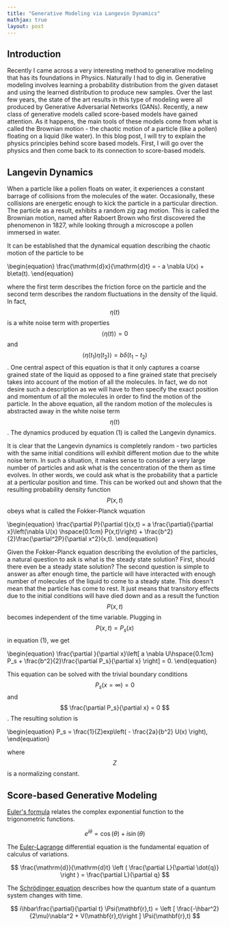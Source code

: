 ```yaml
---
title: "Generative Modeling via Langevin Dynamics"
mathjax: true
layout: post
---
```


## Introduction

Recently I came across a very interesting method to generative modeling that has its foundations in Physics. Naturally I had to dig in. Generative modeling involves learning a probability distribution from the given dataset and using the learned distribution to produce new samples. Over the last few years, the state of the art results in this type of modeling were all produced by Generative Adversarial Networks (GANs). Recently, a new class of generative models called score-based models have gained attention. As it happens, the main tools of these models come from what is called the Brownian motion - the chaotic motion of a particle (like a pollen) floating on a liquid (like water). In this blog post, I will try to explain the physics principles behind score based models. First, I will go over the physics and then come back to its connection to score-based models.

## Langevin Dynamics

When a particle like a pollen floats on water, it experiences a constant barrage of collisions from the molecules of the water. Occasionally, these collisions are energetic enough to kick the particle in a particular direction. The particle as a result, exhibits a random zig zag motion. This is called the Brownian motion, named after Raboert Brown who first discovered the phenomenon in 1827, while looking through a microscope a pollen immersed in water.


It can be established that the dynamical equation describing the chaotic motion of the particle to be

\begin{equation}
   \frac{\mathrm{d}x}{\mathrm{d}t} = - a \nabla U(x) + b\eta(t).
\end{equation}

where the first term describes the friction force on the particle and the second term describes the random fluctuations in the density of the liquid. In fact, $$\eta(t)$$ is a white noise term with properties $$\langle \eta (t) \rangle = 0$$ and $$\langle \eta (t_1) \eta (t_2) \rangle = b \delta(t_1-t_2)$$. One central aspect of this equation is that it only captures a coarse grained state of the liquid as opposed to a fine grained state that precisely takes into account of the motion of all the molecules. In fact, we do not desire such a description as we will have to then specify the exact position and momentum of all the molecules in order to find the motion of the particle. In the above equation, all the random motion of the molecules is abstracted away in the white noise term $$\eta(t)$$. The dynamics produced by equation (1) is called the Langevin dynamics.

It is clear that the Langevin dynamics is completely random - two particles with the same initial conditions will exhibit different motion due to the white noise term. In such a situation, it makes sense to consider a very large number of particles and ask what is the concentration of the them as time evolves. In other words, we could ask what is the probability that a particle at a perticular position and time. This can be worked out and shown that the resulting probability density function $$P(x,t)$$ obeys what is called the Fokker-Planck wquation

\begin{equation}
   \frac{\partial P}{\partial t}(x,t) =  a \frac{\partial}{\partial x}\left(\nabla U(x) \hspace{0.1cm} P(x,t)\right) + \frac{b^2}{2}\frac{\partial^2P}{\partial x^2}(x,t).
\end{equation}

Given the Fokker-Planck equation describing the evolution of the particles, a natural question to ask is what is the steady state solution? First, should there even be a steady state solution? The second question is simple to answer as after enough time, the particle will have interacted with enough number of molecules of the liquid to come to a steady state. This doesn't mean that the particle has come to rest. It just means that transitory effects due to the initial conditions will have died down and as a result the function $$P(x,t)$$ becomes independent of the time variable. Plugging in $$P(x,t) = P_s(x)$$ in equation (1), we get

\begin{equation}
   \frac{\partial }{\partial x}\left[ a \nabla U\hspace{0.1cm} P_s + \frac{b^2}{2}\frac{\partial P_s}{\partial x} \right] =  0.
\end{equation}

This equation can be solved with the trivial boundary conditions $$P_s(x=\infty) = 0$$ and $$ \frac{\partial P_s}{\partial x} = 0 $$. The resulting solution is

\begin{equation}
   P_s = \frac{1}{Z}exp\left( - \frac{2a}{b^2} U(x) \right),
\end{equation}

where $$ Z $$ is a normalizing constant.

## Score-based Generative Modeling

[Euler's formula](https://en.wikipedia.org/wiki/Euler%27s_formula) relates the  complex exponential function to the trigonometric functions.

$$ e^{i\theta}=\cos(\theta)+i\sin(\theta) $$

The [Euler-Lagrange](https://en.wikipedia.org/wiki/Lagrangian_mechanics) differential equation is the fundamental equation of calculus of variations.

$$ \frac{\mathrm{d}}{\mathrm{d}t} \left ( \frac{\partial L}{\partial \dot{q}} \right ) = \frac{\partial L}{\partial q} $$

The [Schrödinger equation](https://en.wikipedia.org/wiki/Schr%C3%B6dinger_equation) describes how the quantum state of a quantum system changes with time.

$$ i\hbar\frac{\partial}{\partial t} \Psi(\mathbf{r},t) = \left [ \frac{-\hbar^2}{2\mu}\nabla^2 + V(\mathbf{r},t)\right ] \Psi(\mathbf{r},t) $$
